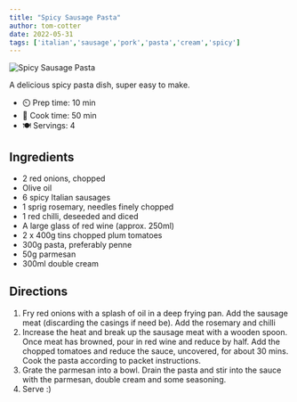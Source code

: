```yaml
---
title: "Spicy Sausage Pasta"
author: tom-cotter
date: 2022-05-31
tags: ['italian','sausage','pork','pasta','cream','spicy']
---
```


![Spicy Sausage Pasta](/pix/spicy-sausage-pasta.webp)

A delicious spicy pasta dish, super easy to make.

- ⏲️ Prep time: 10 min
- 🍳 Cook time: 50 min
- 🍽️ Servings: 4

## Ingredients

- 2 red onions, chopped
- Olive oil
- 6 spicy Italian sausages
- 1 sprig rosemary, needles finely chopped
- 1 red chilli, deseeded and diced
- A large glass of red wine (approx. 250ml)
- 2 x 400g tins chopped plum tomatoes
- 300g pasta, preferably penne
- 50g parmesan
- 300ml double cream

## Directions

1. Fry red onions with a splash of oil in a deep frying pan. Add the sausage meat (discarding the casings if need be). Add the rosemary and chilli
2. Increase the heat and break up the sausage meat with a wooden spoon. Once meat has browned, pour in red wine and reduce by half. Add the chopped tomatoes and reduce the sauce, uncovered, for about 30 mins. Cook the pasta according to packet instructions.
3. Grate the parmesan into a bowl. Drain the pasta and stir into the sauce with the parmesan, double cream and some seasoning.
4. Serve :)
